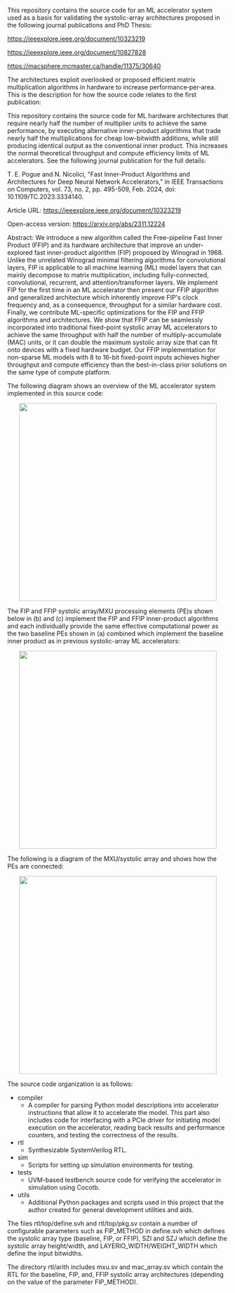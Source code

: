 This repository contains the source code for an ML accelerator system used as a basis for validating the systolic-array architectures proposed in the following journal publications and PhD Thesis:

https://ieeexplore.ieee.org/document/10323219

https://ieeexplore.ieee.org/document/10827828

https://macsphere.mcmaster.ca/handle/11375/30640

The architectures exploit overlooked or proposed efficient matrix multiplication algorithms in hardware to increase performance‐per‐area. This is the description for how the source code relates to the first publication:

This repository contains the source code for ML hardware architectures that require nearly half the number of multiplier units to achieve the same performance, by executing alternative inner-product algorithms that trade nearly half the multiplications for cheap low-bitwidth additions, while still producing identical output as the conventional inner product. This increases the normal theoretical throughput and compute efficiency limits of ML accelerators. See the following journal publication for the full details:

T. E. Pogue and N. Nicolici, "Fast Inner-Product Algorithms and Architectures for Deep Neural Network Accelerators," in IEEE Transactions on Computers, vol. 73, no. 2, pp. 495-509, Feb. 2024, doi: 10.1109/TC.2023.3334140.
<!-- keywords: {Hardware;Systolic arrays;Computer architecture;Throughput;Adders;Machine learning;Computational modeling;Algorithms;hardware acceleration;arithmetic complexity;AI; Artificial Intelligence;Deep learning;DL;ML;Large language model;LLM;GPT;Transformer;Neural network;NN;DNN} -->

Article URL: https://ieeexplore.ieee.org/document/10323219

Open-access version: https://arxiv.org/abs/2311.12224

Abstract: We introduce a new algorithm called the Free-pipeline Fast Inner Product (FFIP) and its hardware architecture that improve an under-explored fast inner-product algorithm (FIP) proposed by Winograd in 1968. Unlike the unrelated Winograd minimal filtering algorithms for convolutional layers, FIP is applicable to all machine learning (ML) model layers that can mainly decompose to matrix multiplication, including fully-connected, convolutional, recurrent, and attention/transformer layers. We implement FIP for the first time in an ML accelerator then present our FFIP algorithm and generalized architecture which inherently improve FIP's clock frequency and, as a consequence, throughput for a similar hardware cost. Finally, we contribute ML-specific optimizations for the FIP and FFIP algorithms and architectures. We show that FFIP can be seamlessly incorporated into traditional fixed-point systolic array ML accelerators to achieve the same throughput with half the number of multiply-accumulate (MAC) units, or it can double the maximum systolic array size that can fit onto devices with a fixed hardware budget. Our FFIP implementation for non-sparse ML models with 8 to 16-bit fixed-point inputs achieves higher throughput and compute efficiency than the best-in-class prior solutions on the same type of compute platform.

The following diagram shows an overview of the ML accelerator system implemented in this source code:
<p align="center"><img src="https://github.com/trevorpogue/algebraic-nnhw/assets/12535207/11a7d485-04a3-4e9d-b9fb-91c35c80086f" width="450"/></p>

The FIP and FFIP systolic array/MXU processing elements (PE)s shown below in (b) and (c) implement the FIP and FFIP inner-product algorithms and each individually provide the same effective computational power as the two baseline PEs shown in (a) combined which implement the baseline inner product as in previous systolic-array ML accelerators:
<p align="center"><img src="https://github.com/trevorpogue/algebraic-nnhw/assets/12535207/d9b956a2-25fa-4173-8ba9-8fd27d02f0c1" width="450"/></p>

The following is a diagram of the MXU/systolic array and shows how the PEs are connected:
<p align="center"><img src="https://github.com/trevorpogue/algebraic-nnhw/assets/12535207/baf3e2f7-1767-49ec-811e-7cb44fac8d92" width="450"/></p>

The source code organization is as follows:
- compiler
  - A compiler for parsing Python model descriptions into accelerator instructions that allow it to accelerate the model. This part also includes code for interfacing with a PCIe driver for initiating model execution on the accelerator, reading back results and performance counters, and testing the correctness of the results.
- rtl
  - Synthesizable SystemVerilog RTL.
- sim
  - Scripts for setting up simulation environments for testing.
- tests
  - UVM-based testbench source code for verifying the accelerator in simulation using Cocotb.
- utils
  - Additional Python packages and scripts used in this project that the author created for general development utilities and aids.

The files rtl/top/define.svh and rtl/top/pkg.sv contain a number of configurable parameters such as FIP_METHOD in define.svh which defines the systolic array type (baseline, FIP, or FFIP), SZI and SZJ which define the systolic array height/width, and LAYERIO_WIDTH/WEIGHT_WIDTH which define the input bitwidths.

The directory rtl/arith includes mxu.sv and mac_array.sv which contain the RTL for the baseline, FIP, and, FFIP systolic array architectures (depending on the value of the parameter FIP_METHOD).
